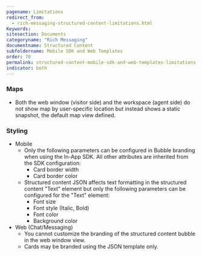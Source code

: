 ```yaml
---
pagename: Limitations
redirect_from:
  - rich-messaging-structured-content-limitations.html
Keywords:
sitesection: Documents
categoryname: "Rich Messaging"
documentname: Structured Content
subfoldername: Mobile SDK and Web Templates
order: 70
permalink: structured-content-mobile-sdk-and-web-templates-limitations.html
indicator: both
---
```



### Maps

- Both the web window (visitor side) and the workspace (agent side) do not show map by user-specific location but instead shows a static snapshot, the default map view defined.

### Styling

- Mobile
  - Only the following parameters can be configured in Bubble branding when using the In-App SDK. All other attributes are inherited from the SDK configuration:
    - Card border width
    - Card border color
  - Structured content JSON affects text formatting in the structured content "Text" element but only the following parameters can be configured for the "Text" element:
    - Font size
    - Font style (Italic, Bold)
    - Font color
    - Background color
- Web (Chat/Messaging)
  - You cannot customize the branding of the structured content bubble in the web window view.
  - Cards may be branded using the JSON template only.
